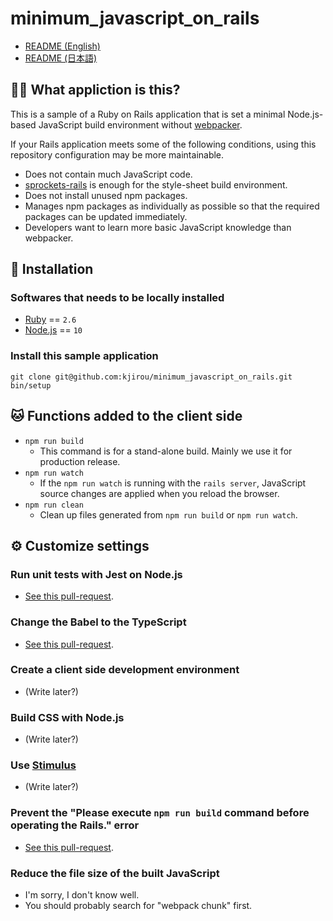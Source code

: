 # minimum_javascript_on_rails

- [README (English)](/README.md)
- [README (日本語)](/README.ja.md)

## :tipping_hand_woman: What appliction is this?

This is a sample of a Ruby on Rails application
  that is set a minimal Node.js-based JavaScript build environment without [webpacker](https://github.com/rails/webpacker).

If your Rails application meets some of the following conditions,
  using this repository configuration may be more maintainable.

- Does not contain much JavaScript code.
- [sprockets-rails](https://github.com/rails/sprockets-rails) is enough for the style-sheet build environment.
- Does not install unused npm packages.
- Manages npm packages as individually as possible so that the required packages can be updated immediately.
- Developers want to learn more basic JavaScript knowledge than webpacker.


## :wrench: Installation
### Softwares that needs to be locally installed

- [Ruby](https://www.ruby-lang.org/) == `2.6`
- [Node.js](https://nodejs.org/) == `10`

### Install this sample application

```
git clone git@github.com:kjirou/minimum_javascript_on_rails.git
bin/setup
```


## :cat: Functions added to the client side

- `npm run build`
  - This command is for a stand-alone build. Mainly we use it for production release.
- `npm run watch`
  - If the `npm run watch` is running with the `rails server`,
    JavaScript source changes are applied when you reload the browser.
- `npm run clean`
  - Clean up files generated from `npm run build` or `npm run watch`.


## :gear: Customize settings
### Run unit tests with Jest on Node.js

- [See this pull-request](https://github.com/kjirou/minimum_javascript_on_rails/pull/9).

### Change the Babel to the TypeScript

- [See this pull-request](https://github.com/kjirou/minimum_javascript_on_rails/pull/10).

### Create a client side development environment

- (Write later?)

### Build CSS with Node.js

- (Write later?)

### Use [Stimulus](https://github.com/stimulusjs/stimulus)

- (Write later?)

### Prevent the "Please execute `npm run build` command before operating the Rails." error

- [See this pull-request](https://github.com/kjirou/minimum_javascript_on_rails/pull/8).

### Reduce the file size of the built JavaScript

- I'm sorry, I don't know well.
- You should probably search for "webpack chunk" first.
